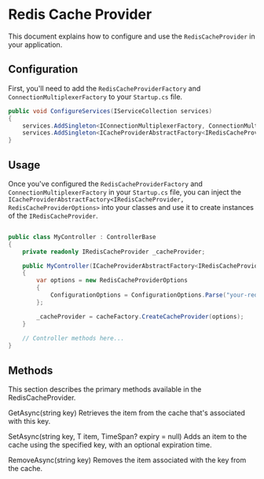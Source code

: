 # Redis Cache Provider

This document explains how to configure and use the `RedisCacheProvider` in your application.

## Configuration

First, you'll need to add the `RedisCacheProviderFactory` and `ConnectionMultiplexerFactory` to your `Startup.cs` file.

```csharp
public void ConfigureServices(IServiceCollection services)
{
    services.AddSingleton<IConnectionMultiplexerFactory, ConnectionMultiplexerFactory>();
    services.AddSingleton<ICacheProviderAbstractFactory<IRedisCacheProvider, RedisCacheProviderOptions>, RedisCacheProviderFactory>();
}
```

## Usage

Once you've configured the `RedisCacheProviderFactory` and `ConnectionMultiplexerFactory` in your `Startup.cs` file, you can inject the `ICacheProviderAbstractFactory<IRedisCacheProvider, RedisCacheProviderOptions>` into your classes and use it to create instances of the `IRedisCacheProvider`.
```csharp

public class MyController : ControllerBase
{
    private readonly IRedisCacheProvider _cacheProvider;

    public MyController(ICacheProviderAbstractFactory<IRedisCacheProvider, RedisCacheProviderOptions> cacheFactory)
    {
        var options = new RedisCacheProviderOptions
        {
            ConfigurationOptions = ConfigurationOptions.Parse("your-redis-connection-string")
        };

        _cacheProvider = cacheFactory.CreateCacheProvider(options);
    }
    
    // Controller methods here...
}

```

## Methods

This section describes the primary methods available in the RedisCacheProvider.

GetAsync<T>(string key)
Retrieves the item from the cache that's associated with this key.

SetAsync<T>(string key, T item, TimeSpan? expiry = null)
Adds an item to the cache using the specified key, with an optional expiration time.

RemoveAsync(string key)
Removes the item associated with the key from the cache.